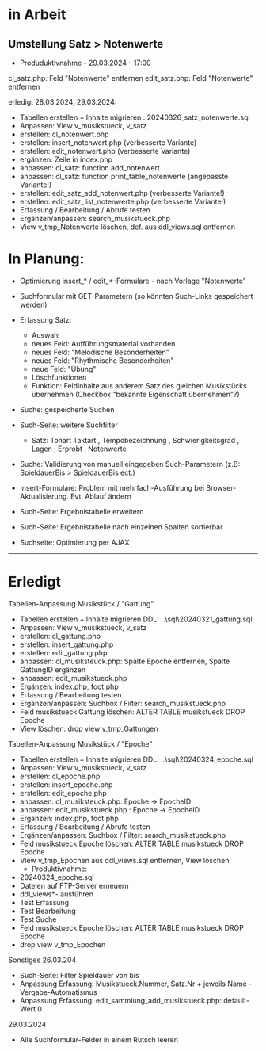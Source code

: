 # in Arbeit
## Umstellung Satz > Notenwerte 


  * Produduktivnahme - 29.03.2024 - 17:00 

  cl_satz.php: Feld "Notenwerte" entfernen 
  edit_satz.php: Feld "Notenwerte" entfernen 
  

    

erledigt 28.03.2024, 29.03.2024: 
  * Tabellen erstellen + Inhalte migrieren : 20240326_satz_notenwerte.sql
  * Anpassen: View v_musikstueck, v_satz  
  * erstellen: cl_notenwert.php
  * erstellen: insert_notenwert.php (verbesserte Variante)
  * erstellen: edit_notenwert.php (verbesserte Variante)
  * ergänzen: Zeile in index.php 
  * anpassen: cl_satz: function add_notenwert 
  * anpassen: cl_satz: function print_table_notenwerte  (angepasste Variante!)
  * erstellen: edit_satz_add_notenwert.php (verbesserte Variante!)
  * erstellen: edit_satz_list_notenwerte.php  (verbesserte Variante!)
  * Erfassung / Bearbeitung / Abrufe testen 
  * Ergänzen/anpassen: search_musikstueck.php 
  * View v_tmp_Notenwerte löschen, def. aus ddl_views.sql entfernen


<!-- 

 * Feld musikstueck.Epoche löschen: ALTER TABLE musikstueck DROP Epoche 

  * Dateien auf FTP-Server erneuern 
  * ddl_views*- ausführen
  * Test Erfassung 
  * Test Bearbeitung 
  * Test Suche 
  * Feld musikstueck.Epoche löschen: ALTER TABLE musikstueck DROP Epoche 
  * drop view v_tmp_Epochen
   -->



# In Planung: 

 * Optimierung insert_* / edit_*-Formulare  - nach Vorlage "Notenwerte" 


 * Suchformular mit GET-Parametern (so könnten Such-Links gespeichert werden)

  * Erfassung Satz:
    * Auswahl 
    * neues Feld: Aufführungsmaterial vorhanden
    * neues Feld: "Melodische Besonderheiten"
    * neues Feld: "Rhythmische Besonderheiten"
    * neue Feld: "Übung"
    * Löschfunktionen 
    * Funktion: Feldinhalte aus anderem Satz des gleichen Musikstücks übernehmen (Checkbox "bekannte Eigenschaft übernehmen"?) 


  * Suche: gespeicherte Suchen 
  * Such-Seite: weitere Suchfilter 
    * Satz: 
          Tonart 
          Taktart
          , Tempobezeichnung
          , Schwierigkeitsgrad
          , Lagen 
          , Erprobt 
          , Notenwerte

  * Suche: Validierung von manuell eingegeben Such-Parametern (z.B: SpieldauerBis > SpieldauerBis ect.)
  * Insert-Formulare: Problem mit mehrfach-Ausführung bei Browser-Aktualisierung. Evt. Ablauf ändern  
  * Such-Seite: Ergebnistabelle erweitern
  * Such-Seite: Ergebnistabelle nach einzelnen Spalten sortierbar 
  * Suchseite: Optimierung per AJAX 



----

# Erledigt 



Tabellen-Anpassung Musikstück / "Gattung"
 * Tabellen erstellen + Inhalte migrieren DDL: ..\sql\20240321_gattung.sql
 * Anpassen: View v_musikstueck, v_satz  
 * erstellen: cl_gattung.php 
 * erstellen: insert_gattung.php 
 * erstellen: edit_gattung.php 
 * anpassen: cl_musiksteuck.php: Spalte Epoche entfernen, Spalte GattungID ergänzen 
 * anpassen: edit_musikstueck.php 
 * Ergänzen: index.php, foot.php 
 * Erfassung / Bearbeitung testen 
 * Ergänzen/anpassen: Suchbox / Filter: search_musikstueck.php 
 * Feld musikstueck.Gattung löschen: ALTER TABLE musikstueck DROP Epoche
 * View löschen: drop view v_tmp_Gattungen

Tabellen-Anpassung Musikstück / "Epoche"  
 * Tabellen erstellen + Inhalte migrieren DDL: ..\sql\20240324_epoche.sql
 * Anpassen: View v_musikstueck, v_satz  
 * erstellen: cl_epoche.php 
 * erstellen: insert_epoche.php 
 * erstellen: edit_epoche.php 
 * anpassen: cl_musiksteuck.php: Epoche -> EpocheID 
 * anpassen: edit_musikstueck.php : Epoche -> EpocheID 
 * Ergänzen: index.php, foot.php 
 * Erfassung / Bearbeitung / Abrufe testen 
 * Ergänzen/anpassen: Suchbox / Filter: search_musikstueck.php 
 * Feld musikstueck.Epoche löschen: ALTER TABLE musikstueck DROP Epoche 
 * View v_tmp_Epochen aus ddl_views.sql entfernen, View löschen  
   * Produktivnahme: 
  * 20240324_epoche.sql
  * Dateien auf FTP-Server erneuern 
  * ddl_views*- ausführen
  * Test Erfassung 
  * Test Bearbeitung 
  * Test Suche 
  * Feld musikstueck.Epoche löschen: ALTER TABLE musikstueck DROP Epoche 
  * drop view v_tmp_Epochen


Sonstiges 26.03.204  

* Such-Seite: Filter Spieldauer von bis   
* Anpassung Erfassung: Musikstueck.Nummer, Satz.Nr + jeweils Name - Vergabe-Automatismus 
* Anpassung Erfassung: edit_sammlung_add_musikstueck.php: default-Wert 0 


29.03.2024 

* Alle Suchformular-Felder in einem Rutsch leeren 
